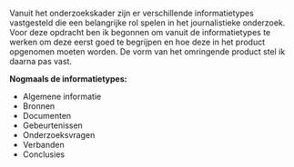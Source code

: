 
Vanuit het onderzoekskader zijn er verschillende informatietypes vastgesteld die een belangrijke rol spelen in het journalistieke onderzoek. Voor deze opdracht ben ik begonnen om vanuit de informatietypes te werken om deze eerst goed te begrijpen en hoe deze in het product opgenomen moeten worden. De vorm van het omringende product stel ik daarna pas vast.

__Nogmaals de informatietypes:__

* Algemene informatie
* Bronnen
* Documenten
* Gebeurtenissen
* Onderzoeksvragen
* Verbanden
* Conclusies

<!--
  In dit hoofdstuk word uitgelegd hoe het ontwerp tot stand is gekomen. Het kan je misschien opgevallen zijn dat de conceptfase voor nu is overgeslagen. De keuze hiervan heeft te maken met de opdracht. Deze is lijkt in de eerste instantie heel vrij, maar reflecteert ook op de werkwijze van de onderzoeksjournalist. Om dit te begrijpen begint het ontwerp niet met een concept, maar bij de werkwijze van de onderzoeksjournalist (met bijbehorende data). 

  In het vorige hoofdstuk [vooronderzoek](https://jorik.gitbook.io/project-blauwdruk/vooronderzoek) worden al een groot aantal werkwijze uitgelegd. Gebaseerd op de werkwijze en onderzoeksdata worden concepten toegelicht die het mogelijk maken om te werken met de onderzoeksdata van de onderzoeksjournalist.
-->
